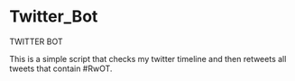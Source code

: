 # Twitter_Bot
TWITTER BOT

This is a simple script that checks my twitter timeline and then retweets all tweets that contain #RwOT. 
